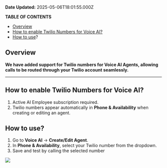 **Date Updated:** 2025-05-06T18:01:55.000Z

**TABLE OF CONTENTS**

* [Overview](#Overview)
* [How to enable Twilio Numbers for Voice AI?](#How-to-enable-Twilio-Numbers-for-Voice-AI?)
* [How to use](#How-to-use?)?

  
## **Overview**

  
**We have added support for Twilio numbers for Voice AI Agents, allowing calls to be routed through your Twilio account seamlessly.**

---

## **How to enable Twilio Numbers for Voice AI?**

1. Active AI Employee subscription required.
2. Twilio numbers appear automatically in **Phone & Availability** when creating or editing an agent.

  
## **How to use?**

1. Go to **Voice AI** → **Create/Edit Agent**.
2. In **Phone & Availability**, select your Twilio number from the dropdown.
3. Save and test by calling the selected number

  
![](https://s3.amazonaws.com/cdn.freshdesk.com/data/helpdesk/attachments/production/155046185796/original/53BShzkWGTS-hQSqcGzx9RjsT_eAC2Lg5Q.png?1746534600)  

  
##   
  
  